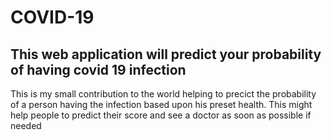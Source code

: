 # COVID-19
## This web application will predict your probability of having covid 19 infection

This is my small contribution to the world helping to precict the probability of a person having the infection based upon his preset health.
This might help people to predict their score and see a doctor as soon as possible if needed
